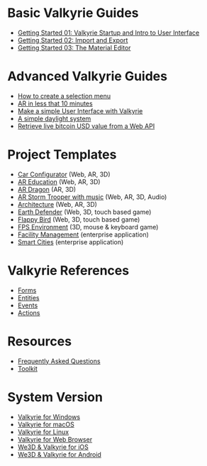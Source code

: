 # Basic Valkyrie Guides
- [Getting Started 01: Valkyrie Startup and Intro to User Interface](VlkGuides/getting-started-01-vlk-startup-and-ui)
- [Getting Started 02: Import and Export](VlkGuides/import_and_export)
- [Getting Started 03: The Material Editor](VlkGuides/Material-Editor)

# Advanced Valkyrie Guides
- [How to create a selection menu](VlkGuides/How-to-create-a-selection-menu)
- [AR in less that 10 minutes](VlkGuides/ar-in-10-mins)
- [Make a simple User Interface with Valkyrie](VlkGuides/make-a-simple-ui)
- [A simple daylight system](VlkGuides/automatic-daylight-system)
- [Retrieve live bitcoin USD value from a Web API](VlkGuides/retrieve-btc-usd-http-web-api)

# Project Templates
- [Car Configurator](./VlkSamples/Car-Configurator) (Web, AR, 3D)
- [AR Education](./VlkSamples/ar-education) (Web, AR, 3D)
- [AR Dragon](./VlkSamples/ar-dragon) (AR, 3D)
- [AR Storm Trooper with music](./VlkSamples/ar-storm-trooper) (Web, AR, 3D, Audio)
- [Architecture](./VlkSamples/architecture) (Web, AR, 3D)
- [Earth Defender](./VlkSamples/earth-defender) (Web, 3D, touch based game)
- [Flappy Bird](./VlkSamples/flappy-bird) (Web, 3D, touch based game)
- [FPS Environment](./VlkSamples/First-Person-Camera-Environment) (3D, mouse & keyboard game)
- [Facility Management](./VlkSamples/facility-management) (enterprise application)
- [Smart Cities](./VlkSamples/smart-cities) (enterprise application)

# Valkyrie References
- [Forms](./Vlk/RefForms)
- [Entities](./Vlk/RefEntities)
- [Events](./Vlk/RefEvents)
- [Actions](./Vlk/RefActions)

# Resources
- [Frequently Asked Questions](./resources/faq)
- [Toolkit](./resources/tools)

# System Version
- [Valkyrie for Windows](./Valkyrie-for-Windows)
- [Valkyrie for macOS](./Valkyrie-for-macOS)
- [Valkyrie for Linux](./Valkyrie-for-Linux)
- [Valkyrie for Web Browser](./Valkyrie-for-Browser)
- [We3D & Valkyrie for iOS](./Valkyrie-for-iOS)
- [We3D & Valkyrie for Android](./Valkyrie-for-Android)
